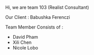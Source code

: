Hi, we are team 103 (Realist Consultant)

Our Client :
Babushka Ferenczi

Team Member Consists of :
- David Pham
- Xili Chen
- Nicole Lobo